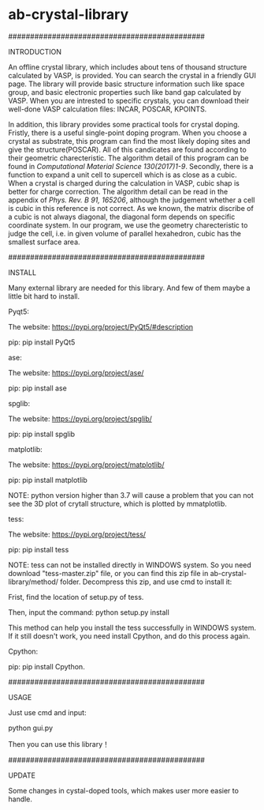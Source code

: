 # ab-crystal-library
#############################################

INTRODUCTION

An offline crystal library, which includes about tens of thousand structure calculated by VASP, is provided. You can search the crystal in a friendly GUI page. The library will provide basic structure information such like space group, and basic electronic properties such like band gap calculated by VASP. When you are intrested to specific crystals, you can download their well-done VASP calculation files: INCAR, POSCAR, KPOINTS.

In addition, this library provides some practical tools for crystal doping. Fristly, there is a useful single-point doping program. When you choose a crystal as substrate, this program can find the most likely doping sites and give the structure(POSCAR). All of this candicates are found according to their geometric charecteristic. The algorithm detail of this program can be found in *Computational Material Science 130(2017)1-9*. Secondly, there is a function to expand a unit cell to supercell which is as close as a cubic. When a crystal is charged during the calculation in VASP, cubic shap is better for charge correction. The algorithm detail can be read in the appendix of *Phys. Rev. B 91, 165206*, although the judgement whether a cell is cubic in this reference is not correct. As we known, the matrix discribe of a cubic is not always diagonal, the diagonal form depends on specific coordinate system. In our program, we use the geometry charecteristic to judge the cell, i.e. in given volume of parallel hexahedron, cubic has the smallest surface area.

#############################################

INSTALL

Many external library are needed for this library. And few of them maybe a little bit hard to install.

Pyqt5:

The website: https://pypi.org/project/PyQt5/#description

pip: pip install PyQt5

ase:

The website: https://pypi.org/project/ase/

pip: pip install ase

spglib:

The website: https://pypi.org/project/spglib/

pip: pip install spglib

matplotlib:

The website: https://pypi.org/project/matplotlib/

pip: pip install matplotlib

NOTE: python version higher than 3.7 will cause a problem that you can not see the 3D plot of crytall structure, which is plotted by mmatplotlib. 

tess:

The website: https://pypi.org/project/tess/

pip: pip install tess

NOTE: tess can not be installed directly in WINDOWS system. So you need download "tess-master.zip" file, or you can find this zip file in ab-crystal-library/method/ folder. Decompress this zip, and use cmd to install it:

Frist, find the location of setup.py of tess.

Then, input the command: python setup.py install

This method can help you install the tess successfully in WINDOWS system. If it still doesn't work, you need install Cpython, and do this process again.

Cpython:

pip: pip install Cpython.

#############################################

USAGE

Just use cmd and input:

python gui.py

Then you can use this library！

#############################################

UPDATE

Some changes in cystal-doped tools, which makes user more easier to handle.
